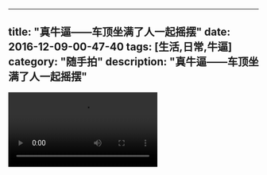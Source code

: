 
---
title: "真牛逼——车顶坐满了人一起摇摆"
date: 2016-12-09-00-47-40
tags: [生活,日常,牛逼]
category: "随手拍"
description: "真牛逼——车顶坐满了人一起摇摆"
---
<video src="http://ohtsqip0g.bkt.clouddn.com/真牛逼——车顶坐满了人一起摇摆-生活,日常,牛逼-随手拍.mp4" controls="controls"></video>
